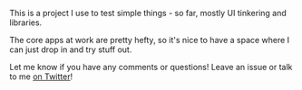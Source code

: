 This is a project I use to test simple things - so far, mostly UI tinkering and libraries.

The core apps at work are pretty hefty, so it's nice to have a space where I can just drop in and try stuff out.

Let me know if you have any comments or questions! Leave an issue or talk to me [on Twitter](http://twitter.com/kaldrenon)!
